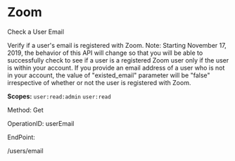 #     Zoom


Check a User Email

Verify if a user's email is registered with Zoom.
 Note: Starting November 17, 2019, the behavior of this API will change so that you will be able to successfully check to see if a user is a registered Zoom user only if the user is within your account. If you provide an email address of a user who is not in your account, the value of "existed_email" parameter will be "false" irrespective of whether or not the user is registered with Zoom. 

**Scopes:** `user:read:admin` `user:read`
 


Method: Get

OperationID: userEmail

EndPoint:

/users/email
